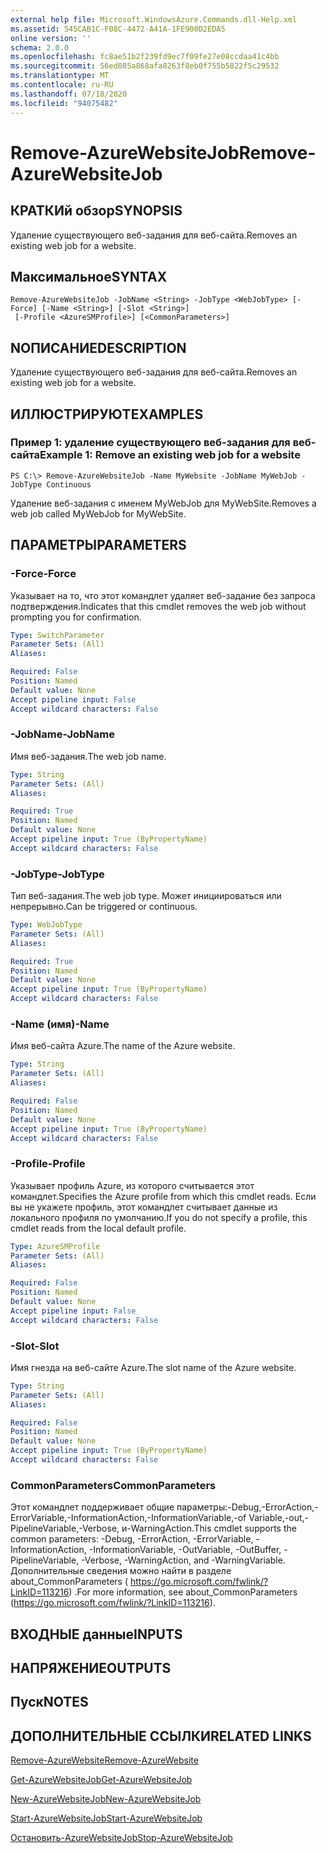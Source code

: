 ```yaml
---
external help file: Microsoft.WindowsAzure.Commands.dll-Help.xml
ms.assetid: 545CAB1C-F08C-4472-A41A-1FE900D2EDA5
online version: ''
schema: 2.0.0
ms.openlocfilehash: fc8ae51b2f239fd9ec7f09fe27e08ccdaa41c4bb
ms.sourcegitcommit: 56ed085a868afa8263f8eb0f755b5822f5c29532
ms.translationtype: MT
ms.contentlocale: ru-RU
ms.lasthandoff: 07/18/2020
ms.locfileid: "94075482"
---
```

# <span data-ttu-id="d1e22-101">Remove-AzureWebsiteJob</span><span class="sxs-lookup"><span data-stu-id="d1e22-101">Remove-AzureWebsiteJob</span></span>

## <span data-ttu-id="d1e22-102">КРАТКИй обзор</span><span class="sxs-lookup"><span data-stu-id="d1e22-102">SYNOPSIS</span></span>
<span data-ttu-id="d1e22-103">Удаление существующего веб-задания для веб-сайта.</span><span class="sxs-lookup"><span data-stu-id="d1e22-103">Removes an existing web job for a website.</span></span>

## <span data-ttu-id="d1e22-104">Максимальное</span><span class="sxs-lookup"><span data-stu-id="d1e22-104">SYNTAX</span></span>

```
Remove-AzureWebsiteJob -JobName <String> -JobType <WebJobType> [-Force] [-Name <String>] [-Slot <String>]
 [-Profile <AzureSMProfile>] [<CommonParameters>]
```

## <span data-ttu-id="d1e22-105">NОПИСАНИЕ</span><span class="sxs-lookup"><span data-stu-id="d1e22-105">DESCRIPTION</span></span>
<span data-ttu-id="d1e22-106">Удаление существующего веб-задания для веб-сайта.</span><span class="sxs-lookup"><span data-stu-id="d1e22-106">Removes an existing web job for a website.</span></span>

## <span data-ttu-id="d1e22-107">ИЛЛЮСТРИРУЮТ</span><span class="sxs-lookup"><span data-stu-id="d1e22-107">EXAMPLES</span></span>

### <span data-ttu-id="d1e22-108">Пример 1: удаление существующего веб-задания для веб-сайта</span><span class="sxs-lookup"><span data-stu-id="d1e22-108">Example 1: Remove an existing web job for a website</span></span>
```
PS C:\> Remove-AzureWebsiteJob -Name MyWebsite -JobName MyWebJob -JobType Continuous
```

<span data-ttu-id="d1e22-109">Удаление веб-задания с именем MyWebJob для MyWebSite.</span><span class="sxs-lookup"><span data-stu-id="d1e22-109">Removes a web job called MyWebJob for MyWebSite.</span></span>

## <span data-ttu-id="d1e22-110">ПАРАМЕТРЫ</span><span class="sxs-lookup"><span data-stu-id="d1e22-110">PARAMETERS</span></span>

### <span data-ttu-id="d1e22-111">-Force</span><span class="sxs-lookup"><span data-stu-id="d1e22-111">-Force</span></span>
<span data-ttu-id="d1e22-112">Указывает на то, что этот командлет удаляет веб-задание без запроса подтверждения.</span><span class="sxs-lookup"><span data-stu-id="d1e22-112">Indicates that this cmdlet removes the web job without prompting you for confirmation.</span></span>

```yaml
Type: SwitchParameter
Parameter Sets: (All)
Aliases: 

Required: False
Position: Named
Default value: None
Accept pipeline input: False
Accept wildcard characters: False
```

### <span data-ttu-id="d1e22-113">-JobName</span><span class="sxs-lookup"><span data-stu-id="d1e22-113">-JobName</span></span>
<span data-ttu-id="d1e22-114">Имя веб-задания.</span><span class="sxs-lookup"><span data-stu-id="d1e22-114">The web job name.</span></span>

```yaml
Type: String
Parameter Sets: (All)
Aliases: 

Required: True
Position: Named
Default value: None
Accept pipeline input: True (ByPropertyName)
Accept wildcard characters: False
```

### <span data-ttu-id="d1e22-115">-JobType</span><span class="sxs-lookup"><span data-stu-id="d1e22-115">-JobType</span></span>
<span data-ttu-id="d1e22-116">Тип веб-задания.</span><span class="sxs-lookup"><span data-stu-id="d1e22-116">The web job type.</span></span>
<span data-ttu-id="d1e22-117">Может инициироваться или непрерывно.</span><span class="sxs-lookup"><span data-stu-id="d1e22-117">Can be triggered or continuous.</span></span>

```yaml
Type: WebJobType
Parameter Sets: (All)
Aliases: 

Required: True
Position: Named
Default value: None
Accept pipeline input: True (ByPropertyName)
Accept wildcard characters: False
```

### <span data-ttu-id="d1e22-118">-Name (имя)</span><span class="sxs-lookup"><span data-stu-id="d1e22-118">-Name</span></span>
<span data-ttu-id="d1e22-119">Имя веб-сайта Azure.</span><span class="sxs-lookup"><span data-stu-id="d1e22-119">The name of the Azure website.</span></span>

```yaml
Type: String
Parameter Sets: (All)
Aliases: 

Required: False
Position: Named
Default value: None
Accept pipeline input: True (ByPropertyName)
Accept wildcard characters: False
```

### <span data-ttu-id="d1e22-120">-Profile</span><span class="sxs-lookup"><span data-stu-id="d1e22-120">-Profile</span></span>
<span data-ttu-id="d1e22-121">Указывает профиль Azure, из которого считывается этот командлет.</span><span class="sxs-lookup"><span data-stu-id="d1e22-121">Specifies the Azure profile from which this cmdlet reads.</span></span>
<span data-ttu-id="d1e22-122">Если вы не укажете профиль, этот командлет считывает данные из локального профиля по умолчанию.</span><span class="sxs-lookup"><span data-stu-id="d1e22-122">If you do not specify a profile, this cmdlet reads from the local default profile.</span></span>

```yaml
Type: AzureSMProfile
Parameter Sets: (All)
Aliases: 

Required: False
Position: Named
Default value: None
Accept pipeline input: False
Accept wildcard characters: False
```

### <span data-ttu-id="d1e22-123">-Slot</span><span class="sxs-lookup"><span data-stu-id="d1e22-123">-Slot</span></span>
<span data-ttu-id="d1e22-124">Имя гнезда на веб-сайте Azure.</span><span class="sxs-lookup"><span data-stu-id="d1e22-124">The slot name of the Azure website.</span></span>

```yaml
Type: String
Parameter Sets: (All)
Aliases: 

Required: False
Position: Named
Default value: None
Accept pipeline input: True (ByPropertyName)
Accept wildcard characters: False
```

### <span data-ttu-id="d1e22-125">CommonParameters</span><span class="sxs-lookup"><span data-stu-id="d1e22-125">CommonParameters</span></span>
<span data-ttu-id="d1e22-126">Этот командлет поддерживает общие параметры:-Debug,-ErrorAction,-ErrorVariable,-InformationAction,-InformationVariable,-of Variable,-out,-PipelineVariable,-Verbose, и-WarningAction.</span><span class="sxs-lookup"><span data-stu-id="d1e22-126">This cmdlet supports the common parameters: -Debug, -ErrorAction, -ErrorVariable, -InformationAction, -InformationVariable, -OutVariable, -OutBuffer, -PipelineVariable, -Verbose, -WarningAction, and -WarningVariable.</span></span> <span data-ttu-id="d1e22-127">Дополнительные сведения можно найти в разделе about_CommonParameters ( https://go.microsoft.com/fwlink/?LinkID=113216) .</span><span class="sxs-lookup"><span data-stu-id="d1e22-127">For more information, see about_CommonParameters (https://go.microsoft.com/fwlink/?LinkID=113216).</span></span>

## <span data-ttu-id="d1e22-128">ВХОДНЫЕ данные</span><span class="sxs-lookup"><span data-stu-id="d1e22-128">INPUTS</span></span>

## <span data-ttu-id="d1e22-129">НАПРЯЖЕНИЕ</span><span class="sxs-lookup"><span data-stu-id="d1e22-129">OUTPUTS</span></span>

## <span data-ttu-id="d1e22-130">Пуск</span><span class="sxs-lookup"><span data-stu-id="d1e22-130">NOTES</span></span>

## <span data-ttu-id="d1e22-131">ДОПОЛНИТЕЛЬНЫЕ ССЫЛКИ</span><span class="sxs-lookup"><span data-stu-id="d1e22-131">RELATED LINKS</span></span>

[<span data-ttu-id="d1e22-132">Remove-AzureWebsite</span><span class="sxs-lookup"><span data-stu-id="d1e22-132">Remove-AzureWebsite</span></span>](./Remove-AzureWebsite.md)

[<span data-ttu-id="d1e22-133">Get-AzureWebsiteJob</span><span class="sxs-lookup"><span data-stu-id="d1e22-133">Get-AzureWebsiteJob</span></span>](./Get-AzureWebsiteJob.md)

[<span data-ttu-id="d1e22-134">New-AzureWebsiteJob</span><span class="sxs-lookup"><span data-stu-id="d1e22-134">New-AzureWebsiteJob</span></span>](./New-AzureWebsiteJob.md)

[<span data-ttu-id="d1e22-135">Start-AzureWebsiteJob</span><span class="sxs-lookup"><span data-stu-id="d1e22-135">Start-AzureWebsiteJob</span></span>](./Start-AzureWebsiteJob.md)

[<span data-ttu-id="d1e22-136">Остановить-AzureWebsiteJob</span><span class="sxs-lookup"><span data-stu-id="d1e22-136">Stop-AzureWebsiteJob</span></span>](./Stop-AzureWebsiteJob.md)


